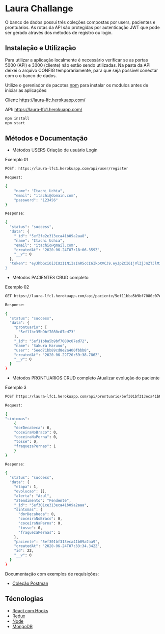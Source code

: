 # Laura Challange

O banco de dados possui três coleções compostas por users, pacientes e prontuários. 
As rotas da API são protegidas por autenticação JWT que pode ser gerado através dos métodos de registro ou login.

## Instalação e Utilização

Para utilizar a aplicação localmente é necessário verificar se as portas 5000 (API) e 3000 (cliente) não estão sendo utilizadas. Na pasta da API deixei o arquivo CONFIG temporariamente, para que seja possivel conectar com o o banco de dados.

Utilize o gereniador de pacotes [npm](https://docs.npmjs.com/) para instalar os modulos antes de iniciar as aplicações:

Client: https://laura-lfc.herokuapp.com/

API: https://laura-lfc1.herokuapp.com/

```bash
npm install
npm start
```
## Métodos e Documentação

- Métodos USERS 
Criação de usuário
Login

Exemplo 01

```bash
POST: https://laura-lfc1.herokuapp.com/api/user/register

Request:

{
    "name": "Itachi Uchia",
    "email": "itachi@domain.com",
    "password": "123456"
}

Response:

{
  "status": "success",
  "data": {
    "_id": "5ef2fe2e313eca41b09a2aa8",
    "name": "Itachi Uchia",
    "email": "itachio@gmail.com",
    "createdAt": "2020-06-24T07:18:06.359Z",
    "__v": 0
  },
  "token": "eyJhbGciOiJIUzI1NiIsInR5cCI6IkpXVCJ9.eyJpZCI6IjVlZjJmZTJlMzEzZWNhNDFiMDlhMmFhOCIsImlhdCI6MTU
}
```

- Métodos PACIENTES
CRUD completo

Exemplo 02

```bash
GET https://laura-lfc1.herokuapp.com/api/paciente/5ef11bba5b9bf7080c07ed72

Response:

{
  "status": "success",
  "data": {
    "prontuario": [
      "5ef11bc35b9bf7080c07ed73"
    ],
    "_id": "5ef11bba5b9bf7080c07ed72",
    "name": "Sakura Haruno",
    "user": "5eed71bb89cd8e2a400fbbb8",
    "createdAt": "2020-06-22T20:59:38.786Z",
    "__v": 0
  }
}
```

- Métodos PRONTUARIOS
CRUD completo 
Atualizar evolução do paciente

Exemplo 3

```bash
POST https://laura-lfc1.herokuapp.com/api/prontuario/5ef301bf313eca41b09a2aa9

Request:

{
"sintomas": 
	{
	"dorDecabeca": 0,
	"coceiraNoBraco": 0,
	"coceiraNaPerna": 0,
	"tosse": 0,
	"fraquezaPernas": 1
	}			
}

Response:

{
  "status": "success",
  "data": {
    "etapa": 1,
    "evolucao": [],
    "alerta": "Azul",
    "atendimento": "Pendente",
    "_id": "5ef301ce313eca41b09a2aaa",
    "sintomas": {
      "dorDecabeca": 0,
      "coceiraNoBraco": 0,
      "coceiraNaPerna": 0,
      "tosse": 0,
      "fraquezaPernas": 1
    },
    "paciente": "5ef301bf313eca41b09a2aa9",
    "createdAt": "2020-06-24T07:33:34.342Z",
    "id": 22,
    "__v": 0
  }
}
```

Documentação com exemplos de requisições:

- [Coleção Postman](https://www.getpostman.com/collections/f8f42faaf8a21e6e2adf)

## Técnologias

- [React com Hooks](https://reactjs.org/docs/getting-started.html)
- [Redux](https://redux.js.org/)
- [Node](https://nodejs.org/en/)
- [MongoDB](https://www.mongodb.com)



